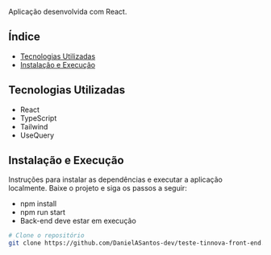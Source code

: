 Aplicação desenvolvida com React.

## Índice

- [Tecnologias Utilizadas](#tecnologias-utilizadas)
- [Instalação e Execução](#instalação-e-execução)



## Tecnologias Utilizadas

- React
- TypeScript
- Tailwind
- UseQuery


## Instalação e Execução

Instruções para instalar as dependências e executar a aplicação localmente.
Baixe o projeto e siga os passos a seguir:
- npm install
- npm run start
- Back-end deve estar em execução

```bash
# Clone o repositório
git clone https://github.com/DanielASantos-dev/teste-tinnova-front-end.git
